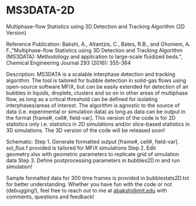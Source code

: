 # MS3DATA-2D
Multiphase-flow Statistics using 3D Detection and Tracking Algorithm (2D Version) 

Reference Publication: 
Bakshi, A., Altantzis, C., Bates, R.B., and Ghoniem, A. F.,"Multiphase-flow Statistics using 3D Detection and Tracking Algorithm (MS3DATA): Methodology and application to large-scale fluidized beds.", Chemical Engineering Journal 293 (2016): 355-364 

Description: 
MS3DATA is a scalable interphase detection and tracking algorithm. The tool is tailored for bubble detection in solid-gas flows using open-source software MFiX, but can be easily extended for detection of air bubbles in liquids, droplets, clusters and so on in other areas of multiphase flow, as long as a critical threshold can be defined for isolating interphases/areas of interest. The algorithm is agnostic to the source of data (i.e. experimental or simulation data) as long as data can be output in the format [frame#, cell#, field-var]. This version of the code is for 2D statistics only i.e. statistics in 2D simulations and/or slice-based statistics in 3D simulations. The 3D version of the code will be released soon!

Schematic: 
Step 1. Generate formatted output [frame#, cell#, field-var]. sol_flux.f provided is tailored for MFiX simulations
Step 2. Edit geometry.xlsx with geometric parameters to replicate grid of simulation data 
Step 3. Define postprocessing parameters in bubbles2D.m and run simulation! 

Sample formatted data for 300 time frames is provided in bubblestats2D.txt for better understanding. 
Whether you have fun with the code or not (debugging!), feel free to reach out to me at abakshi@mit.edu with comments, questions and feedback!

